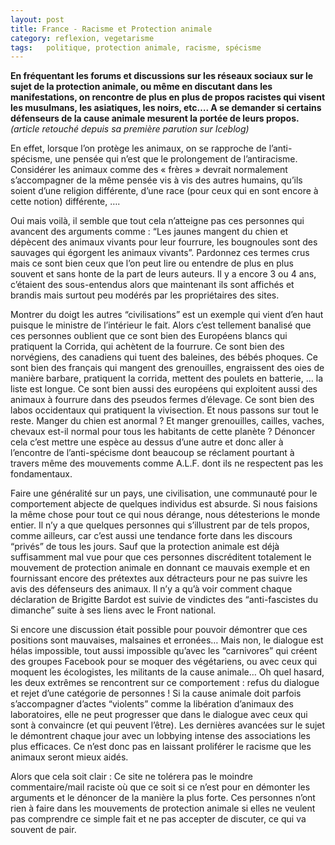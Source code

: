 ```yaml
---
layout: post
title: France - Racisme et Protection animale
category: reflexion, vegetarisme
tags:   politique, protection animale, racisme, spécisme
---
```


**En fréquentant les forums et discussions sur les réseaux sociaux sur le sujet de la protection animale, ou même en discutant dans les manifestations, on rencontre de plus en plus de propos racistes qui visent les musulmans, les asiatiques, les noirs, etc…. A se demander si certains défenseurs de la cause animale mesurent la portée de leurs propos.** *(article retouché depuis sa première parution sur Iceblog)*

En effet, lorsque l’on protège les animaux, on se rapproche de l’anti-spécisme, une pensée qui n’est que le prolongement de l’antiracisme. Considérer les animaux comme des « frères » devrait normalement s’accompagner de la même pensée vis à vis des autres humains, qu’ils soient d’une religion différente, d’une race (pour ceux qui en sont encore à cette notion) différente, ….

Oui mais voilà, il semble que tout cela n’atteigne pas ces personnes qui avancent des arguments comme : “Les jaunes mangent du chien et dépècent des animaux vivants pour leur fourrure, les bougnoules sont des sauvages qui égorgent les animaux vivants”. Pardonnez ces termes crus mais ce sont bien ceux que l’on peut lire ou entendre de plus en plus souvent et sans honte de la part de leurs auteurs. Il y a encore 3 ou 4 ans, c’étaient des sous-entendus alors que maintenant ils sont affichés et brandis mais surtout peu modérés par les propriétaires des sites.

Montrer du doigt les autres “civilisations” est un exemple qui vient d’en haut puisque le ministre de l’intérieur le fait. Alors c’est tellement banalisé que ces personnes oublient que ce sont bien des Européens blancs qui pratiquent la Corrida, qui achètent de la fourrure. Ce sont bien des norvégiens, des canadiens qui tuent des baleines, des bébés phoques. Ce sont bien des français qui mangent des grenouilles, engraissent des oies de manière barbare, pratiquent la corrida, mettent des poulets en batterie, … la liste est longue. Ce sont bien aussi des européens qui exploitent aussi des animaux à fourrure dans des pseudos fermes d’élevage. Ce sont bien des labos occidentaux qui pratiquent la vivisection. Et nous passons sur tout le reste. Manger du chien est anormal ? Et manger grenouilles, cailles, vaches, chevaux est-il normal pour tous les habitants de cette planète ? Dénoncer cela c’est mettre une espèce au dessus d’une autre et donc aller à l’encontre de l’anti-spécisme dont beaucoup se réclament pourtant à travers même des mouvements comme A.L.F. dont ils ne respectent pas les fondamentaux.

Faire une généralité sur un pays, une civilisation, une communauté pour le comportement abjecte de quelques individus est absurde. Si nous faisions la même chose pour tout ce qui nous dérange, nous détesterions le monde entier. Il n’y a que quelques personnes qui s’illustrent par de tels propos, comme ailleurs, car c’est aussi une tendance forte dans les discours “privés” de tous les jours. Sauf que la protection animale est déjà suffisamment mal vue pour que ces personnes discréditent totalement le mouvement de protection animale en donnant ce mauvais exemple et en fournissant encore des prétextes aux détracteurs pour ne pas suivre les avis des défenseurs des animaux. Il n’y a qu’à voir comment chaque déclaration de Brigitte Bardot est suivie de vindictes des “anti-fascistes du dimanche” suite à ses liens avec le Front national.

Si encore une discussion était possible pour pouvoir démontrer que ces positions sont mauvaises, malsaines et erronées… Mais non, le dialogue est hélas impossible, tout aussi impossible qu’avec les “carnivores” qui créent des groupes Facebook pour se moquer des végétariens, ou avec ceux qui moquent les écologistes, les militants de la cause animale… Oh quel hasard, les deux extrêmes se rencontrent sur ce comportement : refus du dialogue et rejet d’une catégorie de personnes ! Si la cause animale doit parfois s’accompagner d’actes “violents” comme la libération d’animaux des laboratoires, elle ne peut progresser que dans le dialogue avec ceux qui sont à convaincre (et qui peuvent l’être). Les dernières avancées sur le sujet le démontrent chaque jour avec un lobbying intense des associations les plus efficaces. Ce n’est donc pas en laissant proliférer le racisme que les animaux seront mieux aidés.

Alors que cela soit clair : Ce site ne tolérera pas le moindre commentaire/mail raciste où que ce soit si ce n’est pour en démonter les arguments et le dénoncer de la manière la plus forte. Ces personnes n’ont rien à faire dans les mouvements de protection animale si elles ne veulent pas comprendre ce simple fait et ne pas accepter de discuter, ce qui va souvent de pair.

